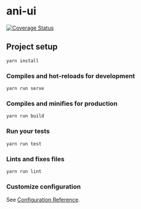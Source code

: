 # ani-ui
[![Coverage Status](https://coveralls.io/repos/github/laiiihz/ani-ui/badge.svg?branch=master)](https://coveralls.io/github/laiiihz/ani-ui?branch=master)

## Project setup
```
yarn install
```

### Compiles and hot-reloads for development
```
yarn run serve
```

### Compiles and minifies for production
```
yarn run build
```

### Run your tests
```
yarn run test
```

### Lints and fixes files
```
yarn run lint
```

### Customize configuration
See [Configuration Reference](https://cli.vuejs.org/config/).
